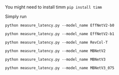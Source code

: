You might need to install timm
```pip install timm```

Simply run 
```
python measure_latency.py --model_name EffNetV2-b0
```
```
python measure_latency.py --model_name EffNetV2-b1
```
```
python measure_latency.py --model_name RevCol-T
```
```
python measure_latency.py --model_name MBNetV2
```

```
python measure_latency.py --model_name MBNetV3
```
```
python measure_latency.py --model_name MBNetV3_075
```